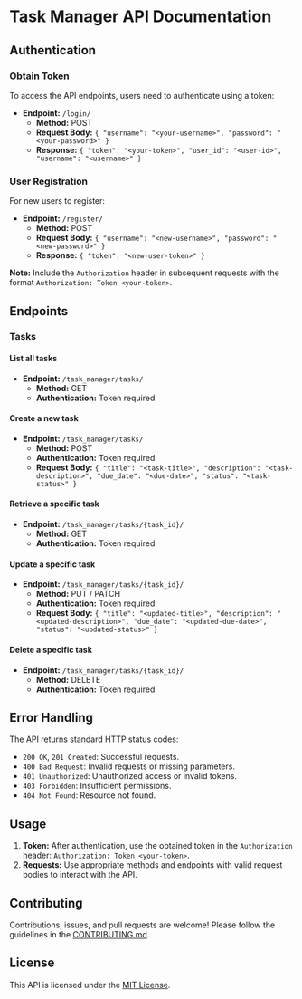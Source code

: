 # Task Manager API Documentation

## Authentication

### Obtain Token

To access the API endpoints, users need to authenticate using a token:

- **Endpoint:** `/login/`
  - **Method:** POST
  - **Request Body:** `{ "username": "<your-username>", "password": "<your-password>" }`
  - **Response:** `{ "token": "<your-token>", "user_id": "<user-id>", "username": "<username>" }`

### User Registration

For new users to register:

- **Endpoint:** `/register/`
  - **Method:** POST
  - **Request Body:** `{ "username": "<new-username>", "password": "<new-password>" }`
  - **Response:** `{ "token": "<new-user-token>" }`

**Note:** Include the `Authorization` header in subsequent requests with the format `Authorization: Token <your-token>`.

## Endpoints

### Tasks

#### List all tasks

- **Endpoint:** `/task_manager/tasks/`
  - **Method:** GET
  - **Authentication:** Token required

#### Create a new task

- **Endpoint:** `/task_manager/tasks/`
  - **Method:** POST
  - **Authentication:** Token required
  - **Request Body:** `{ "title": "<task-title>", "description": "<task-description>", "due_date": "<due-date>", "status": "<task-status>" }`

#### Retrieve a specific task

- **Endpoint:** `/task_manager/tasks/{task_id}/`
  - **Method:** GET
  - **Authentication:** Token required

#### Update a specific task

- **Endpoint:** `/task_manager/tasks/{task_id}/`
  - **Method:** PUT / PATCH
  - **Authentication:** Token required
  - **Request Body:** `{ "title": "<updated-title>", "description": "<updated-description>", "due_date": "<updated-due-date>", "status": "<updated-status>" }`

#### Delete a specific task

- **Endpoint:** `/task_manager/tasks/{task_id}/`
  - **Method:** DELETE
  - **Authentication:** Token required

## Error Handling

The API returns standard HTTP status codes:

- `200 OK`, `201 Created`: Successful requests.
- `400 Bad Request`: Invalid requests or missing parameters.
- `401 Unauthorized`: Unauthorized access or invalid tokens.
- `403 Forbidden`: Insufficient permissions.
- `404 Not Found`: Resource not found.

## Usage

1. **Token:** After authentication, use the obtained token in the `Authorization` header: `Authorization: Token <your-token>`.
2. **Requests:** Use appropriate methods and endpoints with valid request bodies to interact with the API.

## Contributing

Contributions, issues, and pull requests are welcome! Please follow the guidelines in the [CONTRIBUTING.md](CONTRIBUTING.md).

## License

This API is licensed under the [MIT License](LICENSE).
